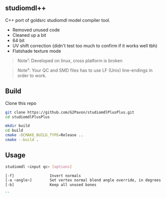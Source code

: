 ## studiomdl++

C++ port of goldsrc studiomdl model compiler tool.

- Removed unused code
- Cleaned up a bit
- 64 bit
- UV shift correction (didn't test too much to confirm if it works well tbh)
- Flatshade texture mode

>Note¹:
>Developed on linux, cross platform is broken

>Note²:
>Your QC and SMD files has to use LF (Unix) line-endings in order to work.


## Build

Clone this repo
```bash
git clone https://github.com/G2Pavon/studiomdlPlusPlus.git
cd studiomdlPlusPlus
```

```bash
mkdir build
cd build
cmake -DCMAKE_BUILD_TYPE=Release ..
cmake --build .
```

## Usage

```bash
studiomdl <input qc> [options]

[-f]                Invert normals
[-a <angle>]        Set vertex normal blend angle override, in degrees
[-b]                Keep all unused bones

``
